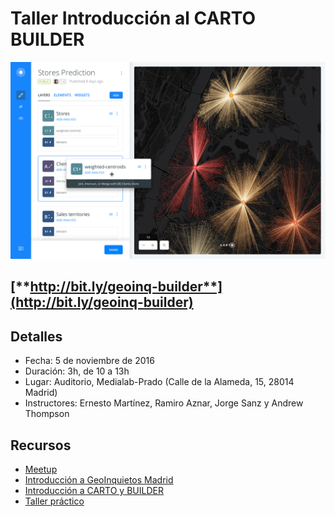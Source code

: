 # Taller Introducción al CARTO BUILDER

![builder](img/builder.png)

## [**http://bit.ly/geoinq-builder**](http://bit.ly/geoinq-builder)

## Detalles

* Fecha: 5 de noviembre de 2016
* Duración: 3h, de 10 a 13h
* Lugar: Auditorio, Medialab-Prado (Calle de la Alameda, 15, 28014 Madrid)
* Instructores: Ernesto Martínez, Ramiro Aznar, Jorge Sanz y Andrew Thompson

## Recursos

* [Meetup](https://www.meetup.com/es-ES/Geoinquietos-MAD/events/234912577/)
* [Introducción a GeoInquietos Madrid](http://slides.com/ramiroaznar/postgis-cartocss-3/fullscreen)
* [Introducción a CARTO y BUILDER](https://docs.google.com/presentation/d/1pznaIkdXFeXaHL14TFBkZGZDmBEOHH3YVzFIgdrBz_A/edit?usp=sharing)
* [Taller práctico](http://bit.ly/161105-geoinq-builder)
